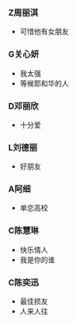 ### Z周丽淇
* 可惜他有女朋友

### G关心妍
* 我太强
* 等候耶和华的人

### D邓丽欣
* 十分爱

### L刘德丽
* 好朋友

### A阿细
* 单恋高校

### C陈慧琳
* 快乐情人
* 我是你的谁

### C陈奕迅
* 最佳损友
* 人来人往
